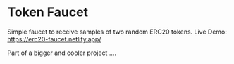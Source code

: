 # Token Faucet
Simple faucet to receive samples of two random ERC20 tokens.
Live Demo: https://erc20-faucet.netlify.app/


Part of a bigger and cooler project ....
